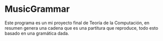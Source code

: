 MusicGrammar
============

Este programa es un mi proyecto final de Teoría de la
Computación, en resumen genera una cadena que es una 
partitura que reproduce, todo esto basado en una 
gramática dada.
